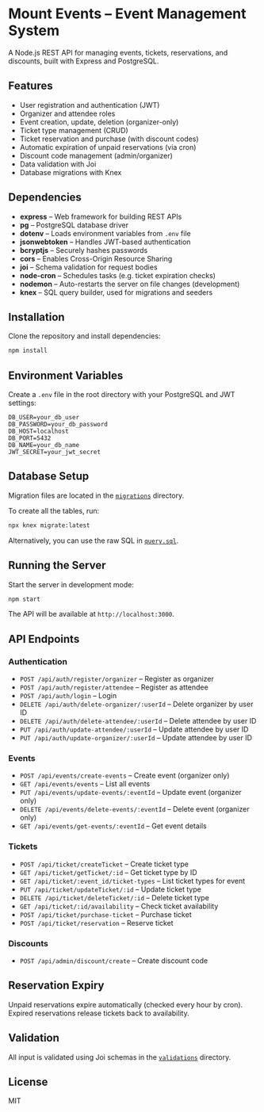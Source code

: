 # Mount Events – Event Management System

A Node.js REST API for managing events, tickets, reservations, and discounts, built with Express and PostgreSQL.

## Features

- User registration and authentication (JWT)
- Organizer and attendee roles
- Event creation, update, deletion (organizer-only)
- Ticket type management (CRUD)
- Ticket reservation and purchase (with discount codes)
- Automatic expiration of unpaid reservations (via cron)
- Discount code management (admin/organizer)
- Data validation with Joi
- Database migrations with Knex

## Dependencies

- **express** – Web framework for building REST APIs  
- **pg** – PostgreSQL database driver  
- **dotenv** – Loads environment variables from `.env` file  
- **jsonwebtoken** – Handles JWT-based authentication  
- **bcryptjs** – Securely hashes passwords  
- **cors** – Enables Cross-Origin Resource Sharing  
- **joi** – Schema validation for request bodies  
- **node-cron** – Schedules tasks (e.g. ticket expiration checks)  
- **nodemon** – Auto-restarts the server on file changes (development)  
- **knex** – SQL query builder, used for migrations and seeders  

## Installation

Clone the repository and install dependencies:

```bash
npm install
```

## Environment Variables

Create a `.env` file in the root directory with your PostgreSQL and JWT settings:

```
DB_USER=your_db_user
DB_PASSWORD=your_db_password
DB_HOST=localhost
DB_PORT=5432
DB_NAME=your_db_name
JWT_SECRET=your_jwt_secret
```

## Database Setup

Migration files are located in the [`migrations`](migrations) directory.

To create all the tables, run:

```bash
npx knex migrate:latest
```

Alternatively, you can use the raw SQL in [`query.sql`](query.sql).

## Running the Server

Start the server in development mode:

```bash
npm start
```

The API will be available at `http://localhost:3000`.

## API Endpoints

### Authentication

- `POST /api/auth/register/organizer` – Register as organizer
- `POST /api/auth/register/attendee` – Register as attendee
- `POST /api/auth/login` – Login
- `DELETE /api/auth/delete-organizer/:userId` – Delete organizer by user ID
- `DELETE /api/auth/delete-attendee/:userId` – Delete attendee by user ID
- `PUT /api/auth/update-attendee/:userId` – Update attendee by user ID
- `PUT /api/auth/update-organizer/:userId` – Update attendee by user ID


### Events

- `POST /api/events/create-events` – Create event (organizer only)
- `GET /api/events/events` – List all events
- `PUT /api/events/update-events/:eventId` – Update event (organizer only)
- `DELETE /api/events/delete-events/:eventId` – Delete event (organizer only)
- `GET /api/events/get-events/:eventId` – Get event details

### Tickets

- `POST /api/ticket/createTicket` – Create ticket type
- `GET /api/ticket/getTicket/:id` – Get ticket type by ID
- `GET /api/ticket/:event_id/ticket-types` – List ticket types for event
- `PUT /api/ticket/updateTicket/:id` – Update ticket type
- `DELETE /api/ticket/deleteTicket/:id` – Delete ticket type
- `GET /api/ticket/:id/availability` – Check ticket availability
- `POST /api/ticket/purchase-ticket` – Purchase ticket
- `POST /api/ticket/reservation` – Reserve ticket

### Discounts

- `POST /api/admin/discount/create` – Create discount code

## Reservation Expiry

Unpaid reservations expire automatically (checked every hour by cron). Expired reservations release tickets back to availability.

## Validation

All input is validated using Joi schemas in the [`validations`](validations) directory.

## License

MIT


